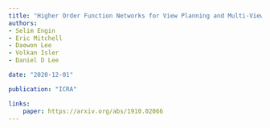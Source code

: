 ```yaml
---
title: "Higher Order Function Networks for View Planning and Multi-View Reconstruction"
authors:
- Selim Engin
- Eric Mitchell
- Daewon Lee
- Volkan Isler
- Daniel D Lee

date: "2020-12-01"

publication: "ICRA"

links:
    paper: https://arxiv.org/abs/1910.02066
---
```

